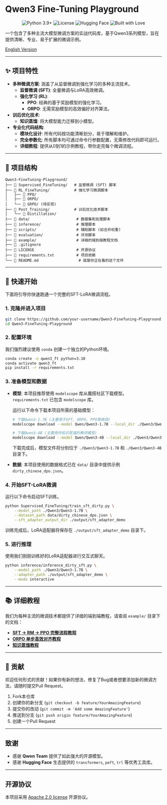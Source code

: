 # Qwen3 Fine-Tuning Playground

<p align="center">
    <img src="https://img.shields.io/badge/Python-3.10+-blue.svg" alt="Python 3.9+">
    <img src="https://img.shields.io/badge/License-Apache_2.0-orange.svg" alt="License">
    <img src="https://img.shields.io/badge/Hugging_Face-Transformers-yellow" alt="Hugging Face">
    <img src="https://img.shields.io/badge/built_with-love-ff69b4.svg" alt="Built with Love">
</p>

一个包含了多种主流大模型微调方案的实战代码库，基于Qwen3系列模型，旨在提供清晰、专业、易于扩展的微调示例。

[English Version](README_EN.md)

---

## ✨ 项目特性

-   **多种微调方案**: 涵盖了从监督微调到强化学习的多种主流技术。
    -   **监督微调 (SFT)**: 全量微调与LoRA高效微调。
    -   **强化学习 (RL)**:
        -   **PPO**: 经典的基于奖励模型的强化学习。
        -   **ORPO**: 无需奖励模型的高效偏好对齐算法。
-   **训后优化技术**:
    -   **知识蒸馏**: 将大模型能力迁移到小模型。
-   **专业化代码结构**:
    -   **模块化设计**: 所有代码按功能清晰划分，易于理解和维护。
    -   **完全参数化**: 所有脚本均可通过命令行参数配置，无需修改代码即可运行。
    -   **详细教程**: 提供从0到1的示例教程，带你走完每个微调流程。

---

## 📂 项目结构

```
Qwen3-FineTuning-Playground/
├── 📂 Supervised_FineTuning/   # 监督微调 (SFT) 脚本
├── 📂 RL_FineTuning/           # 强化学习微调脚本
│   ├── 📂 PPO/
│   ├── 📂 ORPO/
│   └── 📂 GRPO/ (待实现)
├── 📂 Post_Training/           # 训后优化技术脚本
│   └── 📂 Distillation/
├── 📂 data/                     # 数据集和处理脚本
├── 📂 inference/                # 推理脚本
├── 📂 scripts/                  # 辅助脚本 (如合并权重)
├── 📂 evaluation/               # 评测脚本
├── 📂 example/                  # 详细的端到端教程文档
├── 📄 .gitignore
├── 📄 LICENSE                   # 开源协议
├── 📄 requirements.txt          # 项目依赖
└── 📄 README.md                  # 就是你正在看的这个文件
```

---

## 🚀 快速开始

下面将引导你快速跑通一个完整的SFT-LoRA微调流程。

### 1. 克隆并进入项目

```bash
git clone https://github.com/your-username/Qwen3-FineTuning-Playground.git
cd Qwen3-FineTuning-Playground
```

### 2. 配置环境

我们强烈建议使用 `conda` 创建一个独立的Python环境。

```bash
conda create -n qwen3_ft python=3.10
conda activate qwen3_ft
pip install -r requirements.txt
```

### 3. 准备模型和数据

-   **模型**: 本项目推荐使用 `modelscope` 库从魔搭社区下载模型。`requirements.txt` 已包含 `modelscope` 库。

    运行以下命令下载本项目所需的基础模型：

    ```bash
    # 下载Qwen3-1.7B (主要用于SFT, ORPO, PPO等微调)
    modelscope download --model Qwen/Qwen3-1.7B --local_dir ./Qwen3/Qwen3-1.7B

    # 下载Qwen3-4B (主要用作知识蒸馏的教师模型)
    modelscope download --model Qwen/Qwen3-4B --local_dir ./Qwen3/Qwen3-4B
    ```
    下载完成后，模型文件将分别位于 `./Qwen3/Qwen3-1.7B` 和 `./Qwen3/Qwen3-4B` 目录下。

-   **数据**: 本项目使用的数据格式已在 `data/` 目录中提供示例 `dirty_chinese_dpo.json`。

### 4. 开始SFT-LoRA微调

运行以下命令启动SFT训练。

```bash
python Supervised_FineTuning/train_sft_dirty.py \
    --model_path ./Qwen3/Qwen3-1.7B \
    --dataset_path data/dirty_chinese_dpo.json \
    --sft_adapter_output_dir ./output/sft_adapter_demo
```

训练完成后，LoRA适配器将保存在 `./output/sft_adapter_demo` 目录下。

### 5. 进行推理

使用我们刚刚训练好的LoRA适配器进行交互式聊天。

```bash
python inference/inference_dirty_sft.py \
    --model_path ./Qwen3/Qwen3-1.7B \
    --adapter_path ./output/sft_adapter_demo \
    --mode interactive
```

---

## 📚 详细教程

我们为每种主流的微调技术都提供了详细的端到端教程，请查阅 `example/` 目录下的文档：

-   **[SFT -> RM -> PPO 完整流程教程](./example/SFT+RM+PPO/README.md)**
-   **[ORPO 单步高效对齐教程](./example/ORPO/README_ORPO.md)**
-   **[知识蒸馏教程](./example/distill/README_Distillation.md)**

---

## 🤝 贡献

欢迎任何形式的贡献！如果你有新的想法、修复了Bug或者想要添加新的微调方法，请随时提交Pull Request。

1.  Fork本仓库
2.  创建你的新分支 (`git checkout -b feature/YourAmazingFeature`)
3.  提交你的改动 (`git commit -m 'Add some AmazingFeature'`)
4.  推送到分支 (`git push origin feature/YourAmazingFeature`)
5.  创建一个Pull Request

---

## 致谢

-   感谢 **Qwen Team** 提供了如此强大的开源模型。
-   感谢 **Hugging Face** 生态提供的 `transformers`, `peft`, `trl` 等优秀工具库。

---

## 开源协议

本项目采用 [Apache 2.0 license](./LICENSE) 开源协议。